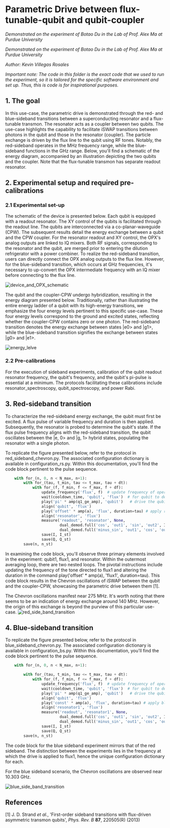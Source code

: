 # Parametric Drive between flux-tunable-qubit and qubit-coupler

*Demonstrated on the experiment of Botao Du in the Lab of Prof. Alex Ma at Purdue University*

*Demonstrated on the experiment of Botao Du in the Lab of Prof. Alex Ma at Purdue University*

_Author: Kevin Villegas Rosales_

_Important note: The code in this folder is the exact code that we used
to run the experiment, so it is tailored for the specific software environment
and set up. Thus, this is code is for inspirational purposes._

## 1. The goal

In this use-case, the parametric drive is demonstrated through the red- and blue-sideband transitions between a superconducting resonator and a flux-tunable transmon. The resonator acts as a coupler between two qubits. The use-case highlights the capability to facilitate iSWAP transitions between photons in the qubit and those in the resonator (coupler). The particle exchange is driven by the flux line to the qubit using RF tones. Notably, the red-sideband operates in the MHz frequency range, while the blue-sideband functions in the GHz range. Below, you'll find a schematic of the energy diagram, accompanied by an illustration depicting the two qubits and the coupler. Note that the flux-tunable transmon has separate readout resonator.

## 2. Experimental setup and required pre-calibrations

### 2.1 Experimental set-up

The schematic of the device is presented below. Each qubit is equipped with a readout resonator. The XY control of the qubits is facilitated through the readout line. The qubits are interconnected via a co-planar-waveguide (CPW). The subsequent results detail the energy exchange between a qubit and the CPW coupler. For the resonator readout and XY control, the OPX's analog outputs are linked to IQ mixers. Both RF signals, corresponding to the resonator and the qubit, are merged prior to entering the dilution refrigerator with a power combiner. To realize the red-sideband transition, users can directly connect the OPX analog outputs to the flux line. However, for the blue-sideband transition, which occurs at GHz frequencies, it's necessary to up-convert the OPX intermediate frequency with an IQ mixer before connecting to the flux line.

![device_and_OPX_schematic](device_and_OPX_schematic.png)

The qubit and the coupler-CPW undergo hybridization, resulting in the energy diagram presented below. Traditionally, rather than illustrating the entire energy ladder of a qubit with its high-energy transitions, we emphasize the four energy levels pertinent to this specific use-case. These four energy levels correspond to the ground and excited states, reflecting whether the coupler-CPW contains zero or one photon. The red-sideband transition denotes the energy exchange between states |e0> and |g1>, while the blue-sideband transition signifies the exchange between states |g0> and |e1>.

![energy_lelve](energy_level.png)

### 2.2 Pre-calibrations

For the execution of sideband experiments, calibration of the qubit readout resonator frequency, the qubit's frequency, and the qubit's pi-pulse is essential at a minimum. The protocols facilitating these calibrations include resonator_spectroscopy, qubit_spectroscopy, and power Rabi.

## 3. Red-sideband transition

To characterize the red-sideband energy exchange, the qubit must first be excited. A flux pulse of variable frequency and duration is then applied. Subsequently, the resonator is probed to determine the qubit's state. If the flux pulse frequency aligns with the red-sideband transition, the qubit oscillates between the |e, 0> and |g, 1> hybrid states, populating the resonator with a single photon.

To replicate the figure presented below, refer to the protocol in red_sideband_chevron.py. The associated configuration dictionary is available in configuration_rs.py. Within this documentation, you'll find the code block pertinent to the pulse sequence.

```python
    with for_(n, 0, n < N_max, n+1):
        with for_(tau, t_min, tau <= t_max, tau + dt):
            with for_(f, f_min, f <= f_max, f + df):
                update_frequency('flux', f)  # update frequency of operations to the flux
                wait(cooldown_time, 'qubit', 'flux')  # for qubit to decay
                play('pi' * amp(q1_ge_amp), 'qubit')   # drive the qubit to the |e> state
                align('qubit', 'flux')
                play('offset' * amp(a), 'flux', duration=tau) # apply red sideband flux modulation
                align('resonator', 'flux')
                measure('readout', 'resonator', None,
                        dual_demod.full('cos', 'out1', 'sin', 'out2', I),
                        dual_demod.full('minus_sin', 'out1', 'cos', 'out2', Q))
                save(I, I_st)
                save(Q, Q_st)
        save(n, n_st)
```

In examining the code block, you'll observe three primary elements involved in the experiment: qubit1, flux1, and resonator. Within the outermost averaging loop, there are two nested loops. The pivotal instructions include updating the frequency of the tone directed to flux1 and altering the duration in the command play('offset' * amp(a), 'flux1', duration=tau). This code block results in the Chevron oscillations of iSWAP between the qubit and the coupler-CPW, showcasing the parametric drive between them [1].


The Chevron oscillations manifest near 275 MHz. It's worth noting that there seems to be an indication of energy exchange around 140 MHz. However, the origin of this exchange is beyond the purview of this particular use-case.
![red_side_band_transition](red_sideband.svg)

## 4. Blue-sideband transition

To replicate the figure presented below, refer to the protocol in blue_sideband_chevron.py. The associated configuration dictionary is available in configuration_bs.py. Within this documentation, you'll find the code block pertinent to the pulse sequence.

```python
    with for_(n, 0, n < N_max, n+1):

        with for_(tau, t_min, tau <= t_max, tau + dt):
            with for_(f, f_min, f <= f_max, f + df):
                update_frequency('flux', f)  # update frequency of operations to the flux
                wait(cooldown_time, 'qubit', 'flux')  # for qubit to decay
                play('pi' * amp(q1_ge_amp), 'qubit')   # drive the qubit to the |e> state
                align('qubit', 'flux')
                play('const' * amp(a), 'flux', duration=tau) # apply blue sideband flux modulation for the qubit
                align('resonator1', 'flux')
                measure('readout', 'resonator1', None,
                        dual_demod.full('cos', 'out1', 'sin', 'out2', I),
                        dual_demod.full('minus_sin', 'out1', 'cos', 'out2', Q))
                save(I, I_st)
                save(Q, Q_st)
        save(n, n_st)
```

The code block for the blue sideband experiment mirrors that of the red sideband. The distinction between the experiments lies in the frequency at which the drive is applied to flux1, hence the unique configuration dictionary for each.

For the blue sideband scenario, the Chevron oscillations are observed near 10.303 GHz.

![blue_side_band_transition](blue_sideband.svg)

## References

<a id="1">[1]</a> J. D. Strand *et al.*, 'First-order sideband transitions with flux-driven asymmetric transmon qubits', *Phys. Rev. B* **87**, 220505(R) (2013)